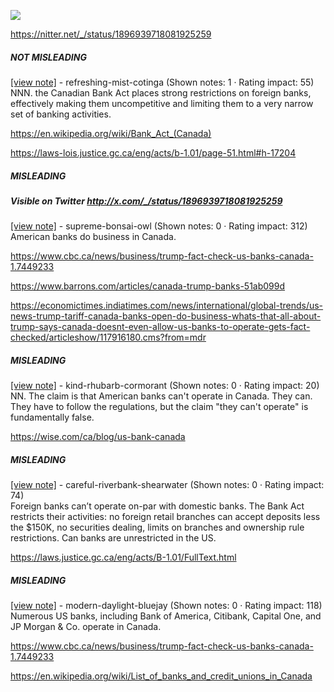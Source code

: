 ![](https://i.imgur.com/WRjabZR.png)

https://nitter.net/_/status/1896939718081925259
##### NOT MISLEADING

[[view note]](https://x.com/i/birdwatch/n/1896951946210136341) - refreshing-mist-cotinga (Shown notes: 1 · Rating impact: 55)\
NNN. the Canadian Bank Act places strong restrictions on foreign banks, effectively making them uncompetitive and limiting them to a very narrow set of banking activities.

https://en.wikipedia.org/wiki/Bank_Act_(Canada)

https://laws-lois.justice.gc.ca/eng/acts/b-1.01/page-51.html#h-17204

##### MISLEADING
##### Visible on Twitter http://x.com/_/status/1896939718081925259
[[view note]](https://x.com/i/birdwatch/n/1896943903233941782) - supreme-bonsai-owl (Shown notes: 0 · Rating impact: 312)\
American banks do business in Canada.

https://www.cbc.ca/news/business/trump-fact-check-us-banks-canada-1.7449233

https://www.barrons.com/articles/canada-trump-banks-51ab099d

https://economictimes.indiatimes.com/news/international/global-trends/us-news-trump-tariff-canada-banks-open-do-business-whats-that-all-about-trump-says-canada-doesnt-even-allow-us-banks-to-operate-gets-fact-checked/articleshow/117916180.cms?from=mdr

##### MISLEADING

[[view note]](https://x.com/i/birdwatch/n/1896956238115557383) - kind-rhubarb-cormorant (Shown notes: 0 · Rating impact: 20)\
NN. The claim is that American banks can't operate in Canada. They can. They have to follow the regulations, but the claim "they can't operate" is fundamentally false.

https://wise.com/ca/blog/us-bank-canada

##### MISLEADING

[[view note]](https://x.com/i/birdwatch/n/1896960110569595264) - careful-riverbank-shearwater (Shown notes: 0 · Rating impact: 74)\
Foreign banks can’t operate on-par with domestic banks.  The Bank Act restricts their activities: no foreign retail branches can accept deposits less the $150K, no securities dealing, limits on branches and ownership rule restrictions. Can banks are unrestricted in the US.  

https://laws.justice.gc.ca/eng/acts/B-1.01/FullText.html

##### MISLEADING

[[view note]](https://x.com/i/birdwatch/n/1896945577817960851) - modern-daylight-bluejay (Shown notes: 0 · Rating impact: 118)\
Numerous US banks, including Bank of America, Citibank, Capital One, and JP Morgan & Co. operate in Canada. 

https://www.cbc.ca/news/business/trump-fact-check-us-banks-canada-1.7449233

https://en.wikipedia.org/wiki/List_of_banks_and_credit_unions_in_Canada

